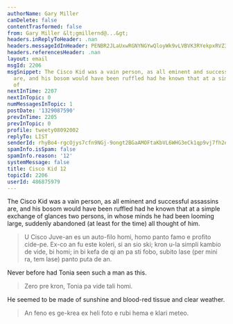 ```yaml
---
authorName: Gary Miller
canDelete: false
contentTrasformed: false
from: Gary Miller &lt;gmillernd@...&gt;
headers.inReplyToHeader: .nan
headers.messageIdInHeader: PENBR2JLaUxwRGNYNGYwQloyWk9vLVBVK3RYekpxRVZ3R0I2LVliNkNUYlk9aW84c1dzQUBtYWlsLmdtYWlsLmNvbT4=
headers.referencesHeader: .nan
layout: email
msgId: 2206
msgSnippet: The Cisco Kid was a vain person, as all eminent and successful assassins
  are, and his bosom would have been ruffled had he known that at a simple exchange
  of
nextInTime: 2207
nextInTopic: 0
numMessagesInTopic: 1
postDate: '1329087590'
prevInTime: 2205
prevInTopic: 0
profile: tweety08092002
replyTo: LIST
senderId: rhyBo4-rgcOjys7cfn9NGj-9ongt2BGaAMOFtaKbVL6WHG3eCk1qp9vj7fh2euS9GSrYVXuu0rdosU3v0_tUcCnJJToIi4zK
spamInfo.isSpam: false
spamInfo.reason: '12'
systemMessage: false
title: Cisco Kid 12
topicId: 2206
userId: 486875979
---
```


The Cisco Kid was a vain person, as all eminent and successful
assassins are, and his bosom would have been ruffled had he known that
at a simple exchange of glances two persons, in whose minds he had
been looming large, suddenly abandoned (at least for the time) all
thought of him.
> U Cisco Juve-an es un auto-filo homi, homo panto famo e profito cide-pe.  Ex-co an fu este koleri, si an sio ski; kron u-la simpli kambio de vide, bi homi; in bi kefa de qi an pa sti fobo, subito lase (per mini ra, tem lase) panto puta de an.

Never before had Tonia seen such a man as this.
> Zero pre kron, Tonia pa vide tali homi.

He seemed to be made of sunshine and blood-red tissue and clear weather.
> An feno es ge-krea ex heli foto e rubi hema e klari meteo.


